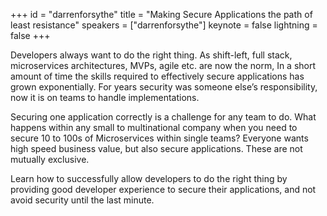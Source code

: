 ﻿+++
id = "darrenforsythe"
title = "Making Secure Applications the path of least resistance"
speakers = ["darrenforsythe"]
keynote = false
lightning = false
+++

Developers always want to do the right thing. As shift-left, full stack, microservices architectures, MVPs, agile etc. are now the norm, In a short amount of time the skills required to effectively secure applications has grown exponentially.  For years security was someone else’s responsibility, now it is on teams to handle implementations.
 
Securing one application correctly is a challenge for any team to do. What happens within any small to multinational company when you need to secure 10 to 100s of Microservices within single teams? Everyone wants high speed business value, but also secure applications. These are not mutually exclusive.

Learn how to successfully allow developers to do the right thing by providing good developer experience to secure their applications, and not avoid security until the last minute.